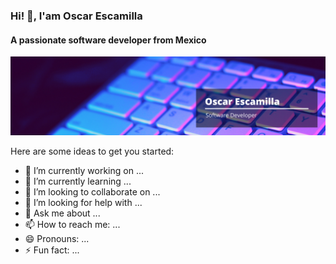 ### Hi! 👋, I'am Oscar Escamilla

#### A passionate software developer from Mexico 

<img src="https://github.com/OscarEscamilla/OscarEscamilla/blob/main/2.png" alt="Banner"/>

Here are some ideas to get you started:

- 🔭 I’m currently working on ...
- 🌱 I’m currently learning ...
- 👯 I’m looking to collaborate on ...
- 🤔 I’m looking for help with ...
- 💬 Ask me about ...
- 📫 How to reach me: ...
- 😄 Pronouns: ...
- ⚡ Fun fact: ...

